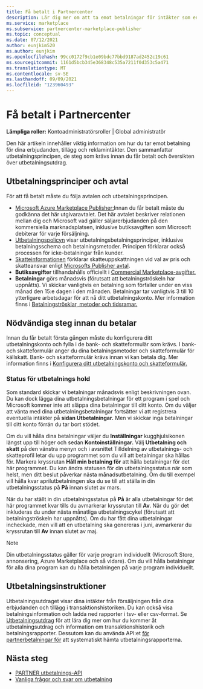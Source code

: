 ```yaml
---
title: Få betalt i Partnercenter
description: Lär dig mer om att ta emot betalningar för intäkter som en Microsoft-partner, till exempel via erbjudanden på den kommersiella marknadsplatsen, incitamentprogram och Molnlösningsleverantör program. Innehåller utbetalningsprincip, utbetalningsstatus och utbetalningsutdrag.
ms.service: marketplace
ms.subservice: partnercenter-marketplace-publisher
ms.topic: conceptual
ms.date: 07/12/2021
author: eunjkim520
ms.author: eunjkim
ms.openlocfilehash: 99cc0172f9cb1e09bdc77bbd9187ad2452c19c61
ms.sourcegitcommit: 1161d5bcb345e368348c535a7211f0d353c5a471
ms.translationtype: MT
ms.contentlocale: sv-SE
ms.lasthandoff: 09/09/2021
ms.locfileid: "123960493"
---
```

# <a name="getting-paid-in-partner-center"></a>Få betalt i Partnercenter

**Lämpliga roller:** Kontoadministratörsroller | Global administratör

Den här artikeln innehåller viktig information om hur du tar emot betalning för dina erbjudanden, tillägg och reklamintäkter. Den sammanfattar utbetalningsprincipen, de steg som krävs innan du får betalt och översikten över utbetalningsutdrag.

## <a name="payout-policies-and-agreements"></a>Utbetalningsprinciper och avtal

För att få betalt måste du följa avtalen och utbetalningsprincipen.

- [Microsoft Azure Marketplace Publisher:](/legal/marketplace/msft-publisher-agreement)Innan du får betalt måste du godkänna det här utgivaravtalet. Det här avtalet beskriver relationen mellan dig och Microsoft vad gäller säljarerbjudanden på den kommersiella marknadsplatsen, inklusive butiksavgiften som Microsoft debiterar för varje försäljning.
- [Utbetalningspolicyn](payout-policy-details.md) visar utbetalningsbetalningsprinciper, inklusive betalningsschema och betalningsmetoder. Principen förklarar också processen för icke-betalningar från kunder.
- [Skatteinformationen](tax-details-marketplace.md) förklarar skatteuppskattningen vid val av pris och skatteansvar enligt [Microsofts Publisher avtal](/legal/marketplace/msft-publisher-agreement).
- **Butiksavgifter** tillhandahålls officiellt i [Commercial Marketplace-avgifter.](/azure/marketplace/marketplace-commercial-transaction-capabilities-and-considerations)
- **Betalningar** görs månadsvis (förutsatt att betalningströskeln har uppnåtts). Vi skickar vanligtvis en betalning som förfaller under en viss månad den 15:e dagen i den månaden. Betalningar tar vanligtvis 3 till 10 ytterligare arbetsdagar för att nå ditt utbetalningskonto. Mer information finns i [Betalningströsklar, metoder och tidsramar.](payment-thresholds-methods-timeframes.md)

## <a name="prerequisite-steps-before-getting-paid"></a>Nödvändiga steg innan du betalar

Innan du får betalt första gången måste du konfigurera ditt utbetalningskonto och fylla i de bank- och skatteformulär som krävs. I bank- och skatteformulär anger du dina betalningsmetoder och skatteformulär för källskatt. Bank- och skatteformulär krävs innan vi kan betala dig. Mer information finns i [Konfigurera ditt utbetalningskonto och skatteformulär.](set-up-your-payout-account.md)

### <a name="payout-hold-status"></a>Status för utbetalnings hold

Som standard skickar vi betalningar månadsvis enligt beskrivningen ovan. Du kan dock lägga dina utbetalningsbetalningar för ett program i spel och Microsoft kommer inte att släppa dina betalningar till ditt konto. Om du väljer att vänta med dina utbetalningsbetalningar fortsätter vi att registrera eventuella intäkter på **sidan Utbetalningar.** Men vi skickar inga betalningar till ditt konto förrän du tar bort stödet.

Om du vill hålla dina betalningar väljer du **Inställningar** kugghjulsikonen längst upp till höger och sedan **Kontoinställningar.** Välj **Utbetalning och skatt** på den  vänstra menyn och i avsnittet Tilldelning av utbetalnings- och skatteprofil letar du upp programmet som du vill att betalningar ska hållas för. Markera kryssrutan **Håll min betalning för** att hålla betalningar för det här programmet. Du kan ändra statusen för din utbetalningsstatus när som helst, men ditt beslut påverkar nästa månadsutbetalning. Om du till exempel vill hålla kvar aprilutbetalningen ska du se till att ställa in din utbetalningsstatus på **På** innan slutet av mars.

När du har ställt in din utbetalningsstatus på **På** är alla utbetalningar för det här programmet kvar tills du avmarkerar kryssrutan till **Av**. När du gör det inkluderas du under nästa månatliga utbetalningscykel (förutsatt att betalningströskeln har uppnåtts). Om du har fått dina utbetalningar incheckade, men vill att en utbetalning ska genereras i juni, avmarkerar du kryssrutan till **Av** innan slutet av maj.

>[!Note]
> Din utbetalningsstatus gäller för varje program individuellt (Microsoft Store, annonsering, Azure Marketplace och så vidare). Om du vill hålla betalningar för alla dina program kan du hålla betalningen på varje program individuellt.

## <a name="payout-statements"></a>Utbetalningsinstruktioner

Utbetalningsutdraget visar dina intäkter från försäljningen från dina erbjudanden och tillägg i transaktionshistoriken. Du kan också visa betalningsinformation och ladda ned rapporter i tsv- eller csv-format. Se [Utbetalningsutdrag](payout-statement.md) för att lära dig mer om hur du kommer åt utbetalningsutdrag och information om transaktionshistorik och betalningsrapporter. Dessutom kan du använda API:et [för partnerbetalningar för](https://apidocs.microsoft.com/services/partnerpayouts) att systematiskt hämta utbetalningsrapporterna.

## <a name="next-steps"></a>Nästa steg

- [PARTNER utbetalnings-API](https://apidocs.microsoft.com/services/partnerpayouts)
- [Vanliga frågor och svar om utbetalning](payout-faq.yml)